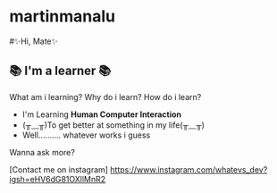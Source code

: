 # martinmanalu

#✨Hi, Mate✨
## 📚 I'm a learner 📚

What am i learning?
Why do i learn?
How do i learn?

- I'm Learning **Human Computer Interaction**
- (╥﹏╥)To get better at something in my life(╥﹏╥)
- Well.......... whatever works i guess

Wanna ask more?

[Contact me on instagram] https://www.instagram.com/whatevs_dev?igsh=eHV6dG81OXllMnR2
